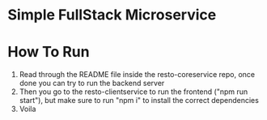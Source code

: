 # Simple FullStack Microservice

# How To Run

1. Read through the README file inside the resto-coreservice repo, once done you can try to run the backend server
2. Then you go to the resto-clientservice to run the frontend ("npm run start"), but make sure to run "npm i" to install the correct dependencies 
3. Voila